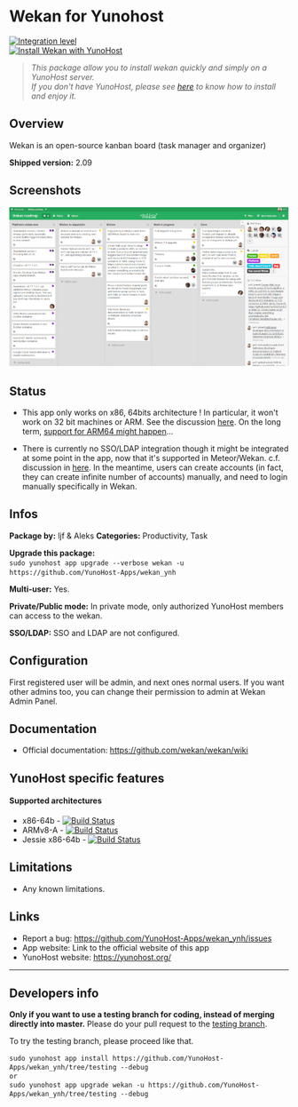 # Wekan for Yunohost

[![Integration level](https://dash.yunohost.org/integration/wekan.svg)](https://dash.yunohost.org/appci/app/wekan)  
[![Install Wekan with YunoHost](https://install-app.yunohost.org/install-with-yunohost.png)](https://install-app.yunohost.org/?app=wekan)

> *This package allow you to install wekan quickly and simply on a YunoHost server.  
If you don't have YunoHost, please see [here](https://yunohost.org/#/install) to know how to install and enjoy it.*

## Overview
Wekan is an open-source kanban board (task manager and organizer)

**Shipped version:** 2.09

## Screenshots

![](screenshot.jpg)

## Status

- This app only works on x86, 64bits architecture ! In particular, it won't work on 32 bit machines or ARM. See the discussion [here](https://github.com/YunoHost-Apps/wekan_ynh/issues/1#issuecomment-401612500). On the long term, [support for ARM64 might happen](https://blog.wekan.team/2018/01/wekan-progress-on-x64-and-arm/index.html)...

- There is currently no SSO/LDAP integration though it might be integrated at some point in the app, now that it's supported in Meteor/Wekan. c.f. discussion in [here](https://github.com/YunoHost-Apps/wekan_ynh/issues/4). In the meantime, users can create accounts (in fact, they can create infinite number of accounts) manually, and need to login manually specifically in Wekan.

## Infos

**Package by:** ljf & Aleks
**Categories:** Productivity, Task

**Upgrade this package:**  
`sudo yunohost app upgrade --verbose wekan -u https://github.com/YunoHost-Apps/wekan_ynh`

**Multi-user:** Yes. 

**Private/Public mode:** In private mode, only authorized YunoHost members can access to the wekan. 

**SSO/LDAP:** SSO and LDAP are not configured.

## Configuration

First registered user will be admin, and next ones normal users. If you want other admins too, you can change their permission to admin at Wekan Admin Panel.

## Documentation

 * Official documentation: https://github.com/wekan/wekan/wiki

## YunoHost specific features

#### Supported architectures

* x86-64b - [![Build Status](https://ci-apps.yunohost.org/ci/logs/wekan%20%28Community%29.svg)](https://ci-apps.yunohost.org/ci/apps/wekan/)
* ARMv8-A - [![Build Status](https://ci-apps-arm.yunohost.org/ci/logs/wekan%20%28Community%29.svg)](https://ci-apps-arm.yunohost.org/ci/apps/wekan/)
* Jessie x86-64b - [![Build Status](https://ci-stretch.nohost.me/ci/logs/wekan%20%28Community%29.svg)](https://ci-stretch.nohost.me/ci/apps/wekan/)

## Limitations

* Any known limitations.

## Links

 * Report a bug: https://github.com/YunoHost-Apps/wekan_ynh/issues
 * App website: Link to the official website of this app
 * YunoHost website: https://yunohost.org/

---

Developers info
----------------

**Only if you want to use a testing branch for coding, instead of merging directly into master.**
Please do your pull request to the [testing branch](https://github.com/YunoHost-Apps/wekan_ynh/tree/testing).

To try the testing branch, please proceed like that.
```
sudo yunohost app install https://github.com/YunoHost-Apps/wekan_ynh/tree/testing --debug
or
sudo yunohost app upgrade wekan -u https://github.com/YunoHost-Apps/wekan_ynh/tree/testing --debug
```
